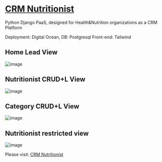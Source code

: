 # [CRM Nutritionist](https://crm-nutritionist-llvcv.ondigitalocean.app/)

Python Django PaaS, designed for Health&Nutrition organizations as a CRM Platform 

Deployment: Digital Ocean, 
DB: Postgresql
Front-end: Tailwind




## Home Lead View
![image](https://drive.google.com/uc?export=view&id=1yA_PsSTJVqn7MvS26XTgwv1zGv71ffhj)


## Nutritionist CRUD+L View

![image](https://drive.google.com/uc?export=view&id=1OXxXnzT6Epsd37LPLf4mo6oB7j-rSc4E)


## Category CRUD+L View

![image](https://drive.google.com/uc?export=view&id=1RCGHQbVM_P5wwzNm2DwYTfzNUvdsmM4V)



## Nutritionist restricted view

![image](https://drive.google.com/uc?export=view&id=1HrNt2d0g8umpKiBl8GjNXxxlNup2sCB_)


Please visit: [CRM Nutritionist](https://crm-nutritionist-llvcv.ondigitalocean.app/)

